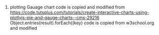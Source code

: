 1. plotting Gauage chart code is copied and modified from https://code.tutsplus.com/tutorials/create-interactive-charts-using-plotlyjs-pie-and-gauge-charts--cms-29216
   Object.entries(result).forEach((key) code is copied from w3school.org and modified
